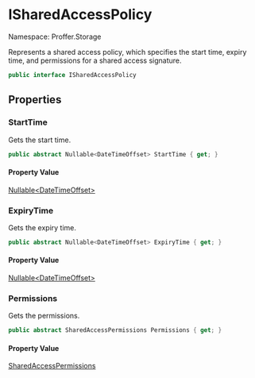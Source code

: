 # ISharedAccessPolicy

Namespace: Proffer.Storage

Represents a shared access policy, which specifies the start time, expiry time, and permissions for a shared access signature.

```csharp
public interface ISharedAccessPolicy
```

## Properties

### **StartTime**

Gets the start time.

```csharp
public abstract Nullable<DateTimeOffset> StartTime { get; }
```

#### Property Value

[Nullable&lt;DateTimeOffset&gt;](https://docs.microsoft.com/en-us/dotnet/api/system.nullable-1)<br>

### **ExpiryTime**

Gets the expiry time.

```csharp
public abstract Nullable<DateTimeOffset> ExpiryTime { get; }
```

#### Property Value

[Nullable&lt;DateTimeOffset&gt;](https://docs.microsoft.com/en-us/dotnet/api/system.nullable-1)<br>

### **Permissions**

Gets the permissions.

```csharp
public abstract SharedAccessPermissions Permissions { get; }
```

#### Property Value

[SharedAccessPermissions](./proffer.storage.sharedaccesspermissions.md)<br>
